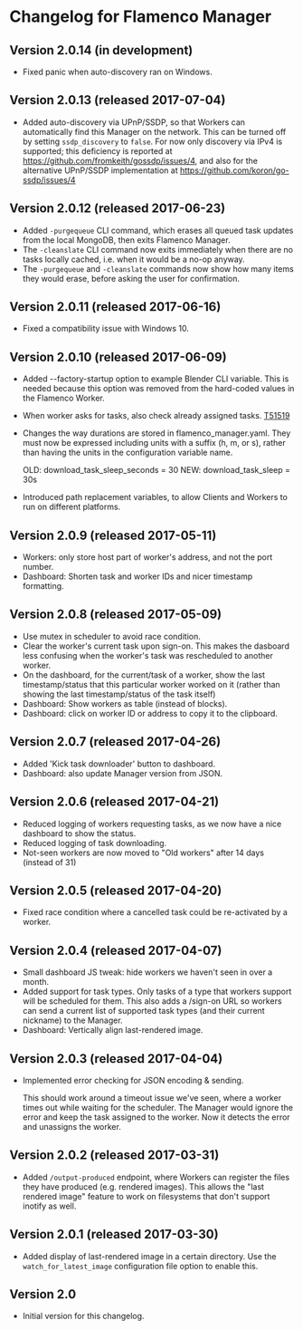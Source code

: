 Changelog for Flamenco Manager
==============================

## Version 2.0.14 (in development)

- Fixed panic when auto-discovery ran on Windows.


## Version 2.0.13 (released 2017-07-04)

- Added auto-discovery via UPnP/SSDP, so that Workers can automatically find this Manager on the
  network. This can be turned off by setting `ssdp_discovery` to `false`. For now only discovery via
  IPv4 is supported; this deficiency is reported at https://github.com/fromkeith/gossdp/issues/4,
  and also for the alternative UPnP/SSDP implementation at https://github.com/koron/go-ssdp/issues/4


## Version 2.0.12 (released 2017-06-23)

- Added `-purgequeue` CLI command, which erases all queued task updates from the local MongoDB, then
  exits Flamenco Manager.
- The `-cleanslate` CLI command now exits immediately when there are no tasks locally cached, i.e.
  when it would be a no-op anyway.
- The `-purgequeue` and `-cleanslate` commands now show how many items they would erase, before
  asking the user for confirmation.


## Version 2.0.11 (released 2017-06-16)

- Fixed a compatibility issue with Windows 10.


## Version 2.0.10 (released 2017-06-09)

- Added --factory-startup option to example Blender CLI variable. This is needed because this
  option was removed from the hard-coded values in the Flamenco Worker.
- When worker asks for tasks, also check already assigned tasks.
  [T51519](https://developer.blender.org/T51519)
- Changes the way durations are stored in flamenco_manager.yaml. They must now be expressed
  including units with a suffix (h, m, or s), rather than having the units in the configuration
  variable name.

    OLD: download_task_sleep_seconds = 30
    NEW: download_task_sleep = 30s
- Introduced path replacement variables, to allow Clients and Workers to run on different platforms.


## Version 2.0.9 (released 2017-05-11)

- Workers: only store host part of worker's address, and not the port number.
- Dashboard: Shorten task and worker IDs and nicer timestamp formatting.


## Version 2.0.8 (released 2017-05-09)

- Use mutex in scheduler to avoid race condition.
- Clear the worker's current task upon sign-on. This makes the dasboard less confusing
  when the worker's task was rescheduled to another worker.
- On the dashboard, for the current/task of a worker, show the last timestamp/status
  that this particular worker worked on it (rather than showing the last timestamp/status
  of the task itself)
- Dashboard: Show workers as table (instead of blocks).
- Dashboard: click on worker ID or address to copy it to the clipboard.


## Version 2.0.7 (released 2017-04-26)

- Added 'Kick task downloader' button to dashboard.
- Dashboard: also update Manager version from JSON.


## Version 2.0.6 (released 2017-04-21)

- Reduced logging of workers requesting tasks, as we now have a nice dashboard
  to show the status.
- Reduced logging of task downloading.
- Not-seen workers are now moved to "Old workers" after 14 days (instead of 31)


## Version 2.0.5 (released 2017-04-20)

- Fixed race condition where a cancelled task could be re-activated
  by a worker.


## Version 2.0.4 (released 2017-04-07)

- Small dashboard JS tweak: hide workers we haven't seen in over a
  month.
- Added support for task types. Only tasks of a type that workers
  support will be scheduled for them. This also adds a /sign-on
  URL so workers can send a current list of supported task types
  (and their current nickname) to the Manager.
- Dashboard: Vertically align last-rendered image.


## Version 2.0.3 (released 2017-04-04)

- Implemented error checking for JSON encoding & sending.

  This should work around a timeout issue we've seen, where a worker
  times out while waiting for the scheduler. The Manager would ignore
  the error and keep the task assigned to the worker. Now it detects
  the error and unassigns the worker.


## Version 2.0.2 (released 2017-03-31)

- Added `/output-produced` endpoint, where Workers can register the files
  they have produced (e.g. rendered images). This allows the "last rendered
  image" feature to work on filesystems that don't support inotify as well.


## Version 2.0.1 (released 2017-03-30)

- Added display of last-rendered image in a certain directory. Use
  the `watch_for_latest_image` configuration file option to enable this.


## Version 2.0

- Initial version for this changelog.
